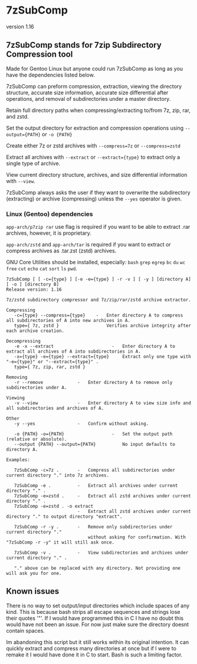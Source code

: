 # 7zSubComp
version 1.16

## 7zSubComp stands for 7zip Subdirectory Compression tool
Made for Gentoo Linux but anyone could run 7zSubComp as long as you have the dependencies listed below.

7zSubComp can preform compression, extraction, viewing the directory structure, accurate size information, accurate size differential after operations, and removal of subdirectories under a master directory. 

Retain full directory paths when compressing/extracting to/from 7z, zip, rar, and zstd.

Set the output directory for extraction and compression operations using ```--output={PATH}``` or ```-o {PATH}```

Create either 7z or zstd archives with ```--compress=7z``` or ```--compress=zstd```

Extract all archives with ```--extract``` or ```--extract={type}``` to extract only a single type of archive.

View current directory structure, archives, and size differential information with ```--view```.

7zSubComp always asks the user if they want to overwrite the subdirectory (extracting) or archive (compressing) unless the ```--yes``` operator is  given.

### Linux (Gentoo) dependencies
```app-arch/p7zip rar``` use flag is required if you want to be able to extract .rar archives, however, it is proprietary.

```app-arch/zstd``` and ```app-arch/tar``` is required if you want to extract or compress archives as .tar.zst (zstd) archives. 

GNU Core Utilities should be installed, especially: ```bash``` ```grep``` ```egrep``` ```bc``` ```du``` ```wc``` ```free``` ```cut``` ```echo``` ```cat``` ```sort``` ```ls``` ```pwd```.

```
7zSubComp [ [ -c={type} ] [-e -e={type} ] -r -v ] [ -y ] [directory A] [ -o ] [directory B]
Release version: 1.16

7z/zstd subdirectory compressor and 7z/zip/rar/zstd archive extractor.

Compressing
   -c={type} --compress={type}    -   Enter directory A to compress all subdirectories of A into new archives in A.
   type={ 7z, zstd }                  Verifies archive integrity after each archive creation.

Decompressing
   -e -x --extract                      -   Enter directory A to extract all archives of A into subdirectories in A.
   -x={type} -e={type} --extract={type}     Extract only one type with "-e={type}" or "--extract={type}" .
   type={ 7z, zip, rar, zstd }

Removing
   -r --remove             -   Enter directory A to remove only subdirectories under A.

Viewing
   -v --view               -   Enter directory A to view size info and all subdirectories and archives of A.

Other
   -y --yes                -   Confirm without asking.

   -o {PATH} -o={PATH}                  -   Set the output path (relative or absolute).
   --output {PATH} --output={PATH}          No input defaults to directory A.

Examples:

   7zSubComp -c=7z .       -   Compress all subdirectories under current directory "." into 7z archives.

   7zSubComp -e .          -   Extract all archives under current directory "." .
   7zSubComp -e=zstd .     -   Extract all zstd archives under current directory "." .
   7zSubComp -e=zstd . -o extract
                           -   Extract all zstd archives under current directory "." to output directory "extract".

   7zSubComp -r -y .       -   Remove only subdirectories under current directory "."
                               without asking for confirmation. With "7zSubComp -r -y" it will still ask once.

   7zSubComp -v .          -   View subdirectories and archives under current directory "." .

   "." above can be replaced with any directory. Not providing one will ask you for one.

```
## Known issues
There is no way to set output/input directories which include spaces of any kind. This is because bash strips all escape sequences and strings lose their quotes '"'. If I would have programmed this in C I have no doubt this would have not been an issue. For now just make sure the directory doesnt contain spaces.

Im abandoning this script but it still works within its original intention. It can quickly extract and compress many directories at once but if I were to remake it I would have done it in C to start. Bash is such a limiting factor.
